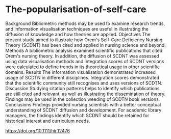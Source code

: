 # The-popularisation-of-self-care
Background
Bibliometric methods may be used to examine research trends, and information visualisation techniques are useful in illustrating the diffusion of knowledge and how theories are applied.
Objectives
The present study aimed to illustrate how Orem's Self-Care Deficiency Nursing Theory (SCDNT) has been cited and applied in nursing science and beyond.
Methods
A bibliometric analysis examined scientific publications that cited Orem's nursing theory. In addition, the diffusion of SCDNT was assessed using data visualisation methods and integration scores of SCDNT versions were calculated to define trends in its theoretical usage in other scientific domains.
Results
The information visualisation demonstrated increased usage of SCDTN in different disciplines. Integration scores demonstrated that the scientific community still recognises and uses versions of SCDTN.
Discussion
Studying citation patterns helps to identify which publications are still cited and relevant, as well as illustrating the dissemination of theory. Findings may be used in the collection weeding of SCDTN book versions.
Conclusions
Findings provided nursing scientists with a better conceptual understanding of SCDNT diffusion and development. For academic library managers, the findings identify which SCDNT should be retained for historical interest and curriculum needs.


https://doi.org/10.1111/hir.12476
